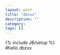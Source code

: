 ```yaml
---
layout: post
title: "dbzxx"
description: ""
category: 
tags: []
---
```

{% include JB/setup %}  
#hello dbzxx
